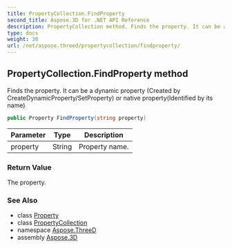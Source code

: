 ```yaml
---
title: PropertyCollection.FindProperty
second_title: Aspose.3D for .NET API Reference
description: PropertyCollection method. Finds the property. It can be a dynamic property Created by CreateDynamicProperty/SetProperty or native propertyIdentified by its name
type: docs
weight: 30
url: /net/aspose.threed/propertycollection/findproperty/
---
```

## PropertyCollection.FindProperty method

Finds the property. It can be a dynamic property (Created by CreateDynamicProperty/SetProperty) or native property(Identified by its name)

```csharp
public Property FindProperty(string property)
```

| Parameter | Type | Description |
| --- | --- | --- |
| property | String | Property name. |

### Return Value

The property.

### See Also

* class [Property](../../property/)
* class [PropertyCollection](../)
* namespace [Aspose.ThreeD](../../propertycollection/)
* assembly [Aspose.3D](../../../)


